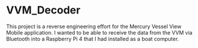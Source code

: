 # VVM_Decoder

This project is a reverse engineering effort for the Mercury Vessel View Mobile application. I wanted to be able
to receive the data from the VVM via Bluetooth into a Raspberry Pi 4 that I had installed as a boat computer.

